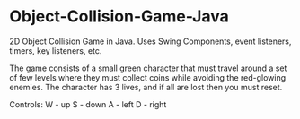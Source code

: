 # Object-Collision-Game-Java
2D Object Collision Game in Java. Uses Swing Components, event listeners, timers, key listeners, etc.

The game consists of a small green character that must travel around a set of few levels where they must collect
coins while avoiding the red-glowing enemies. The character has 3 lives, and if all are lost then you must reset.

Controls:
W - up
S - down
A - left
D - right
